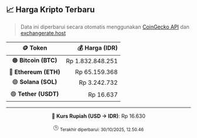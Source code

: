 

<!-- HARGA_KRIPTO -->
## 📈 Harga Kripto Terbaru

> Data ini diperbarui secara otomatis menggunakan [CoinGecko API](https://www.coingecko.com/) dan [exchangerate.host](https://exchangerate.host/)

<div align="center">

| 🪙 Token | 💰 Harga (IDR) |
|:------:|---------------:|
| 🟠 **Bitcoin (BTC)**   | Rp 1.832.848.251 |
| 🔵 **Ethereum (ETH)**  | Rp 65.159.368 |
| 🟣 **Solana (SOL)**    | Rp 3.242.732 |
| 🟢 **Tether (USDT)**   | Rp 16.637 |

---

💱 **Kurs Rupiah (USD → IDR)**: Rp 16.630

🕒 <sub>Terakhir diperbarui: 30/10/2025, 12.50.46</sub>

</div>
<!-- /HARGA_KRIPTO -->